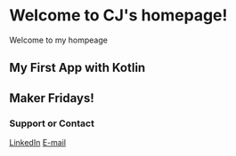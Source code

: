 # Welcome to CJ's homepage!

Welcome to my hompeage 

## My First App with Kotlin

## Maker Fridays!


### Support or Contact
[LinkedIn](https://www.linkedin.com/in/cheejenngeh/)
[E-mail](cheejen93@gmail.com)
